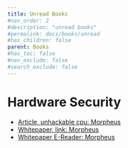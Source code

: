 ```yaml
---
title: Unread Books
#nav_order: 2
#description: "unread books"
#permalink: docs/books/unread
#has_children: false
parent: Books
#has_toc: false
#nav_exclude: false
#search_exclude: false
---
```


# Hardware Security

- [Article, unhackable cpu: Morpheus](https://news.umich.edu/unhackable-new-chip-stops-attacks-before-they-start/)
- [Whitepaper, link: Morpheus](https://dl.acm.org/doi/10.1145/3297858.3304037)
- [Whitepaper E-Reader: Morpheus](https://dl.acm.org/doi/epdf/10.1145/3297858.3304037)
